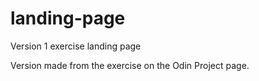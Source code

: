 # landing-page
Version 1 exercise landing page

Version made from the exercise on the Odin Project page.


